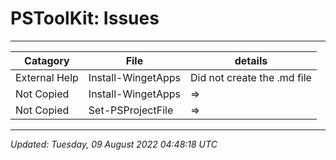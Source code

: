 ﻿# PSToolKit: Issues

---

| Catagory      | File               | details                     |
| ------------- | ------------------ | --------------------------- |
| External Help | Install-WingetApps | Did not create the .md file |
| Not Copied    | Install-WingetApps | =>                          |
| Not Copied    | Set-PSProjectFile  | =>                          |

---

*Updated: Tuesday, 09 August 2022 04:48:18 UTC*
